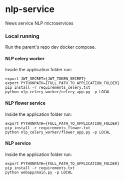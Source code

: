 # nlp-service
News service NLP microservices

### Local running

Run the parent's repo dev docker compose.

#### NLP celery worker
Inside the application folder run:
```
export JWT_SECRET={JWT_TOKEN_SECRET}
export PYTHONPATH={FULL_PATH_TO_APPLICATION_FOLDER}
pip install -r requirements_celery.txt
python nlp_celery_worker/celery_app.py -p LOCAL
```
#### NLP flower service
Inside the application folder run:
```
export PYTHONPATH={FULL_PATH_TO_APPLICATION_FOLDER}
pip install -r requirements_flower.txt
python nlp_celery_worker/flower_app.py -p LOCAL
```

#### NLP service
Inside the application folder run:
```
export PYTHONPATH={FULL_PATH_TO_APPLICATION_FOLDER}
pip install -r requirements.txt
python webapp/main.py -p LOCAL
```

